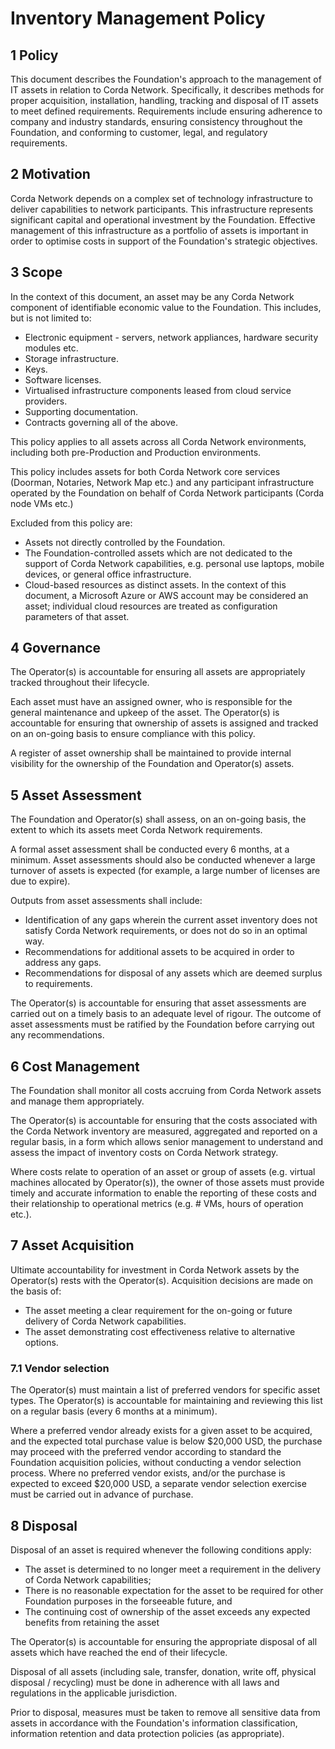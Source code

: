 # Inventory Management Policy

## 1 Policy

This document describes the Foundation's approach to the management of IT assets in relation to Corda Network. 
Specifically, it describes methods for proper acquisition, installation, handling, tracking and disposal of IT assets 
to meet defined requirements. Requirements include ensuring adherence to company and industry standards, ensuring 
consistency throughout the Foundation, and conforming to customer, legal, and regulatory requirements.

## 2 Motivation

Corda Network depends on a complex set of technology infrastructure to deliver capabilities to network participants. 
This infrastructure represents significant capital and operational investment by the Foundation. Effective management 
of this infrastructure as a portfolio of assets is important in order to optimise costs in support of the Foundation's 
strategic objectives.

## 3 Scope

In the context of this document, an asset may be any Corda Network component of identifiable economic value to the 
Foundation. This includes, but is not limited to:

* Electronic equipment - servers, network appliances, hardware security modules etc.
* Storage infrastructure.
* Keys.
* Software licenses.
* Virtualised infrastructure components leased from cloud service providers.
* Supporting documentation.
* Contracts governing all of the above.

This policy applies to all assets across all Corda Network environments, including both pre-Production and Production 
environments.

This policy includes assets for both Corda Network core services (Doorman, Notaries, Network Map etc.) and any 
participant infrastructure operated by the Foundation on behalf of Corda Network participants (Corda node VMs etc.)

Excluded from this policy are:

* Assets not directly controlled by the Foundation.
* The Foundation-controlled assets which are not dedicated to the support of Corda Network capabilities, e.g. 
personal use laptops, mobile devices, or general office infrastructure.
* Cloud-based resources as distinct assets. In the context of this document, a Microsoft Azure or AWS account may be 
considered an asset; individual cloud resources are treated as configuration parameters of that asset.

## 4 Governance

The Operator(s) is accountable for ensuring all assets are appropriately tracked throughout their lifecycle.

Each asset must have an assigned owner, who is responsible for the general maintenance and upkeep of the asset. The
Operator(s) is accountable for ensuring that ownership of assets is assigned and tracked on an on-going basis to ensure 
compliance with this policy.

A register of asset ownership shall be maintained to provide internal visibility for the ownership of the Foundation 
and Operator(s) assets.

## 5 Asset Assessment

The Foundation and Operator(s) shall assess, on an on-going basis, the extent to which its assets meet Corda Network 
requirements.

A formal asset assessment shall be conducted every 6 months, at a minimum. Asset assessments should also be conducted 
whenever a large turnover of assets is expected (for example, a large number of licenses are due to expire).

Outputs from asset assessments shall include:

* Identification of any gaps wherein the current asset inventory does not satisfy Corda Network requirements, or does 
not do so in an optimal way.
* Recommendations for additional assets to be acquired in order to address any gaps.
* Recommendations for disposal of any assets which are deemed surplus to requirements.

The Operator(s) is accountable for ensuring that asset assessments are carried out on a timely basis to an adequate 
level of rigour. The outcome of asset assessments must be ratified by the Foundation  before carrying out any 
recommendations.

## 6 Cost Management

The Foundation shall monitor all costs accruing from Corda Network assets and manage them appropriately.

The Operator(s) is accountable for ensuring that the costs associated with the Corda Network inventory are measured, 
aggregated and reported on a regular basis, in a form which allows senior management to understand and assess the 
impact of inventory costs on Corda Network strategy.

Where costs relate to operation of an asset or group of assets (e.g. virtual machines allocated by Operator(s)), the 
owner of those assets must provide timely and accurate information to enable the reporting of these costs and their 
relationship to operational metrics (e.g. # VMs, hours of operation etc.).

## 7 Asset Acquisition

Ultimate accountability for investment in Corda Network assets by the Operator(s) rests with the Operator(s). 
Acquisition decisions are made on the basis of:

* The asset meeting a clear requirement for the on-going or future delivery of Corda Network capabilities.
* The asset demonstrating cost effectiveness relative to alternative options.

### 7.1 Vendor selection

The Operator(s) must maintain a list of preferred vendors for specific asset types. The Operator(s) is accountable 
for maintaining and reviewing this list on a regular basis (every 6 months at a minimum).

Where a preferred vendor already exists for a given asset to be acquired, and the expected total purchase value is 
below $20,000 USD, the purchase may proceed with the preferred vendor according to standard the Foundation acquisition 
policies, without conducting a vendor selection process. Where no preferred vendor exists, and/or the purchase is 
expected to exceed $20,000 USD, a separate vendor selection exercise must be carried out in advance of purchase. 

## 8 Disposal

Disposal of an asset is required whenever the following conditions apply:

* The asset is determined to no longer meet a requirement in the delivery of Corda Network capabilities;
* There is no reasonable expectation for the asset to be required for other Foundation purposes in the forseeable 
future, and
* The continuing cost of ownership of the asset exceeds any expected benefits from retaining the asset

The Operator(s) is accountable for ensuring the appropriate disposal of all assets which 
have reached the end of their lifecycle.

Disposal of all assets (including sale, transfer, donation, write off, physical disposal / recycling) must be done in 
adherence with all laws and regulations in the applicable jurisdiction.

Prior to disposal, measures must be taken to remove all sensitive data from assets in accordance with the Foundation's 
information classification, information retention and data protection policies (as appropriate).